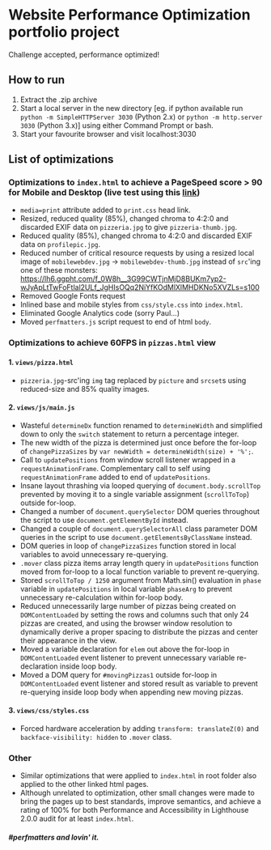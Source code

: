 # Website Performance Optimization portfolio project

Challenge accepted, performance optimized!

## How to run
1. Extract the .zip archive
2. Start a local server in the new directory [eg. if python available run `python -m SimpleHTTPServer 3030` (Python 2.x) or `python -m http.server 3030` (Python 3.x)] using either Command Prompt or bash.
3. Start your favourite browser and visit localhost:3030

## List of optimizations

### Optimizations to `index.html` to achieve a PageSpeed score > 90 for Mobile and Desktop (live test using this [link](https://developers.google.com/speed/pagespeed/insights/?url=https%3A%2F%2Fevblance.github.io%2Ffend-optimization%2F&tab=mobile))
- `media=print` attribute added to `print.css` head link.
- Resized, reduced quality (85%), changed chroma to 4:2:0 and discarded EXIF data on `pizzeria.jpg` to give `pizzeria-thumb.jpg`.
- Reduced quality (85%), changed chroma to 4:2:0 and discarded EXIF data on `profilepic.jpg`.
- Reduced number of critical resource requests by using a resized local image of `mobilewebdev.jpg` -> `mobilewebdev-thumb.jpg` instead of `src`'ing one of these monsters: https://lh6.ggpht.com/f_0W8h__3G99CWTjnMjD8BUKm7yp2-wJyApLtTwFoFtlal2ULf_JgHIsOQq2NiYfKOdMlXlMHDKNo5XVZLs=s100
- Removed Google Fonts request
- Inlined base and mobile styles from `css/style.css` into `index.html`.
- Eliminated Google Analytics code (sorry Paul...)
- Moved `perfmatters.js` script request to end of html `body`.


### Optimizations to achieve 60FPS in `pizzas.html` view
#### 1. `views/pizza.html`
 -  `pizzeria.jpg`-src'ing `img` tag replaced by `picture` and `srcset`s using reduced-size and 85% quality images.

#### 2. `views/js/main.js`
 - Wasteful `determineDx` function renamed to `determineWidth` and simplified down to only the `switch` statement to return a percentage integer.
 - The new width of the pizza is determined just once before the for-loop of `changePizzaSizes` by `var newWidth = determineWidth(size) + '%';`.
 - Call to `updatePositions` from window scroll listener wrapped in a `requestAnimationFrame`. Complementary call to self using `requestAnimationFrame` added to end of `updatePositions`.
 - Insane layout thrashing via looped querying of `document.body.scrollTop` prevented by moving it to a single variable assignment (`scrollToTop`) outside for-loop.
 - Changed a number of `document.querySelector` DOM queries throughout the script to use `document.getElementById` instead.
 - Changed a couple of `document.querySelectorAll` class parameter DOM queries in the script to use `document.getElementsByClassName` instead.
 - DOM queries in loop of `changePizzaSizes` function stored in local variables to avoid unnecessary re-querying.
 - `.mover` class pizza items array length query in `updatePositions` function moved from for-loop to a local function variable to prevent re-querying.
 - Stored `scrollToTop / 1250` argument from Math.sin() evaluation in `phase` variable in `updatePositions` in local variable `phaseArg` to prevent unnecessary re-calculation within for-loop body.
 - Reduced unnecessarily large number of pizzas being created on `DOMContentLoaded` by setting the rows and columns such that only 24 pizzas are created, and using the browser window resolution to dynamically derive a proper spacing to distribute the pizzas and center their appearance in the view.
 - Moved a variable declaration for `elem` out above the for-loop in `DOMContentLoaded` event listener to prevent unnecessary variable re-declaration inside loop body.
 - Moved a DOM query for `#movingPizzas1` outside for-loop in `DOMContentLoaded` event listener and stored result as variable to prevent re-querying inside loop body when appending new moving pizzas.

#### 3. `views/css/styles.css`
 - Forced hardware acceleration by adding `transform: translateZ(0)` and `backface-visibility: hidden` to `.mover` class.


### Other
- Similar optimizations that were applied to `index.html` in root folder also applied to the other linked html pages.
- Although unrelated to optimization, other small changes were made to bring the pages up to best standards, improve semantics, and achieve a rating of 100% for both Performance and Accessibility in Lighthouse 2.0.0 audit for at least `index.html`.
<!-- NOTE: If PageSpeed requirements were less strict, a single Google Fonts request would be kept in root `index.html`, as these would then be automatically be cached for other page views. -->


##### #perfmatters and lovin' it.
